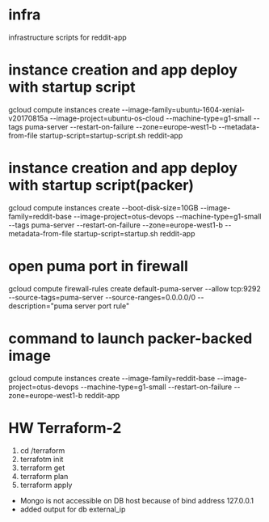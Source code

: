 # infra
infrastructure scripts for reddit-app

# instance creation and app deploy with startup script
gcloud compute instances create --image-family=ubuntu-1604-xenial-v20170815a --image-project=ubuntu-os-cloud --machine-type=g1-small --tags puma-server --restart-on-failure --zone=europe-west1-b --metadata-from-file startup-script=startup-script.sh reddit-app

# instance creation and app deploy with startup script(packer)
gcloud compute instances create --boot-disk-size=10GB --image-family=reddit-base --image-project=otus-devops --machine-type=g1-small --tags puma-server --restart-on-failure --zone=europe-west1-b --metadata-from-file startup-script=startup.sh reddit-app

# open puma port in firewall
gcloud compute firewall-rules create default-puma-server --allow tcp:9292 --source-tags=puma-server --source-ranges=0.0.0.0/0 --description="puma server port rule"

# command to launch packer-backed image
gcloud compute instances create --image-family=reddit-base --image-project=otus-devops --machine-type=g1-small  --restart-on-failure --zone=europe-west1-b reddit-app

# HW Terraform-2

1. cd /terraform
2. terrafotm init
3. terraform get
4. terraform plan
5. terraform apply

- Mongo is not accessible on DB host because of bind address 127.0.0.1
- added output for db external_ip


